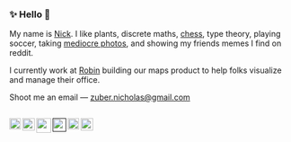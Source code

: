 ### :sparkles: Hello :wave:

My name is [Nick](https://nickzuber.com). I like plants, discrete maths, [chess](https://lichess.org/@/zube), type theory, playing soccer, taking [mediocre photos](https://vsco.co/zuber/gallery), and showing my friends memes I find on reddit. 

I currently work at [Robin](https://robinpowered.com/) building our maps product to help folks visualize and manage their office.

Shoot me an email — zuber.nicholas@gmail.com

<img height="1" src="https://user-images.githubusercontent.com/10540865/89348706-061b5f00-d67b-11ea-87de-b7ec50a98fd1.png" />

<a title="medium" href="https://medium.com/@nickzuber"><img align="left" height="20" src="https://user-images.githubusercontent.com/10540865/89345686-d9187d80-d675-11ea-892a-483d9e94070b.png" /></a>
<a title="stackoverflow" href="https://stackoverflow.com/users/5055063/nick-zuber"><img align="left" height="22" src="https://user-images.githubusercontent.com/10540865/89347339-8be9db00-d678-11ea-8563-05ab9147488e.png" /></a>
<a title="npm" href="https://www.npmjs.com/~nickzuber"><img align="left" height="26" src="https://user-images.githubusercontent.com/10540865/89347865-8e990000-d679-11ea-8a79-0ffe398f5b3d.png"></a>
<a title="angellist" href=""><img align="left" height="24" src="https://user-images.githubusercontent.com/10540865/89348483-a0c76e00-d67a-11ea-8059-ffd73faf12ba.png" /></a>
<a title="twitter" href="https://twitter.com/nick_zuber"><img align="left" height="20" src="https://user-images.githubusercontent.com/10540865/89347391-a9b74000-d678-11ea-8f0e-eaa071b19d69.png" /></a>
<a title="linkedin" href="https://www.linkedin.com/in/nickzuber/"><img height="22" src="https://user-images.githubusercontent.com/10540865/89347674-395cee80-d679-11ea-88f1-64587a4753d4.png" /></a>
